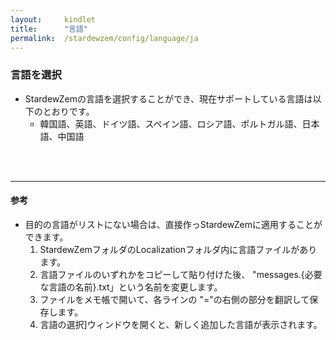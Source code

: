 ```yaml
---
layout:     kindlet
title:      "言語"
permalink:  /stardewzem/config/language/ja
---
```


### **言語を選択**

* StardewZemの言語を選択することができ、現在サポートしている言語は以下のとおりです。
  * 韓国語、英語、ドイツ語、スペイン語、ロシア語、ポルトガル語、日本語、中国語

<br/>
<br/>

---
#### **参考**
  
* 目的の言語がリストにない場合は、直接作っStardewZemに適用することができます。
  1. StardewZemフォルダのLocalizationフォルダ内に言語ファイルがあります。
  2. 言語ファイルのいずれかをコピーして貼り付けた後、 "messages.{必要な言語の名前}.txt」という名前を変更します。
  3. ファイルをメモ帳で開いて、各ラインの "="の右側の部分を翻訳して保存します。
  4. 言語の選択]ウィンドウを開くと、新しく追加した言語が表示されます。

<br/>
<br/>
